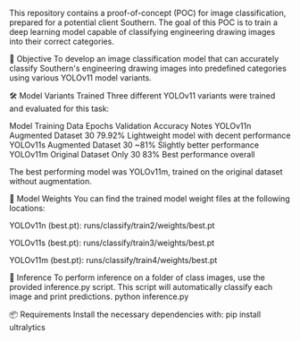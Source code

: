 This repository contains a proof-of-concept (POC) for image classification, prepared for a potential client Southern. The goal of this POC is to train a deep learning model capable of classifying engineering drawing images into their correct categories.

📌 Objective
To develop an image classification model that can accurately classify Southern's engineering drawing images into predefined categories using various YOLOv11 model variants.

🛠️ Model Variants Trained
Three different YOLOv11 variants were trained and evaluated for this task:

Model	Training Data	Epochs	Validation Accuracy	Notes
YOLOv11n	Augmented Dataset	30	79.92%	Lightweight model with decent performance
YOLOv11s	Augmented Dataset	30	~81%	Slightly better performance
YOLOv11m	Original Dataset Only	30	83%	Best performance overall

The best performing model was YOLOv11m, trained on the original dataset without augmentation.

📁 Model Weights
You can find the trained model weight files at the following locations:

YOLOv11n (best.pt): runs/classify/train2/weights/best.pt

YOLOv11s (best.pt): runs/classify/train3/weights/best.pt

YOLOv11m (best.pt): runs/classify/train4/weights/best.pt

🚀 Inference
To perform inference on a folder of class images, use the provided inference.py script.
This script will automatically classify each image and print predictions.
python inference.py 

📦 Requirements
Install the necessary dependencies with:
pip install ultralytics
